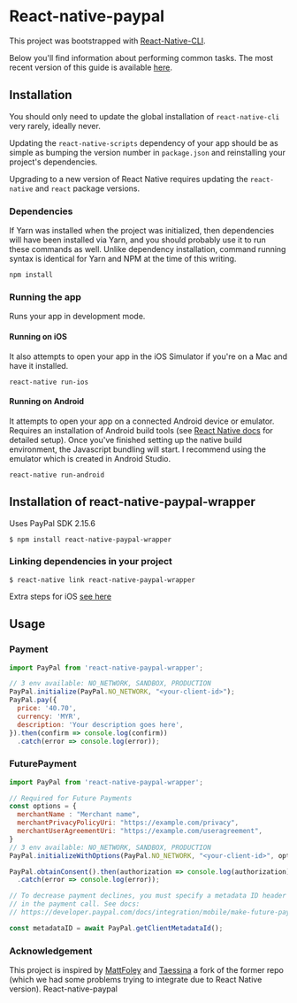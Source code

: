 # React-native-paypal

This project was bootstrapped with [React-Native-CLI](https://github.com/facebook/react-native/tree/master/react-native-cli).

Below you'll find information about performing common tasks. The most recent version of this guide is available [here](https://facebook.github.io/react-native/docs/getting-started.html).

## Installation

You should only need to update the global installation of `react-native-cli` very rarely, ideally never.

Updating the `react-native-scripts` dependency of your app should be as simple as bumping the version number in `package.json` and reinstalling your project's dependencies.

Upgrading to a new version of React Native requires updating the `react-native` and `react` package versions.

### Dependencies

If Yarn was installed when the project was initialized, then dependencies will have been installed via Yarn, and you should probably use it to run these commands as well. Unlike dependency installation, command running syntax is identical for Yarn and NPM at the time of this writing.

```
npm install
```

### Running the app

Runs your app in development mode.

#### Running on iOS

It also attempts to open your app in the iOS Simulator if you're on a Mac and have it installed.

```
react-native run-ios
```

#### Running on Android

It attempts to open your app on a connected Android device or emulator. Requires an installation of Android build tools (see [React Native docs](https://facebook.github.io/react-native/docs/getting-started.html) for detailed setup). Once you've finished setting up the native build environment, the Javascript bundling will start. I recommend using the emulator which is created in Android Studio.  

```
react-native run-android
```

## Installation of react-native-paypal-wrapper

Uses PayPal SDK 2.15.6

```
$ npm install react-native-paypal-wrapper
```

### Linking dependencies in your project

```
$ react-native link react-native-paypal-wrapper
```

Extra steps for iOS [see here](https://github.com/paypal/PayPal-ios-SDK#with-or-without-cocoapods)

## Usage

### Payment
```javascript
import PayPal from 'react-native-paypal-wrapper';

// 3 env available: NO_NETWORK, SANDBOX, PRODUCTION
PayPal.initialize(PayPal.NO_NETWORK, "<your-client-id>");
PayPal.pay({
  price: '40.70',
  currency: 'MYR',
  description: 'Your description goes here',
}).then(confirm => console.log(confirm))
  .catch(error => console.log(error));
```

### FuturePayment

```javascript
import PayPal from 'react-native-paypal-wrapper';

// Required for Future Payments
const options = {
  merchantName : "Merchant name",
  merchantPrivacyPolicyUri: "https://example.com/privacy",
  merchantUserAgreementUri: "https://example.com/useragreement",
}
// 3 env available: NO_NETWORK, SANDBOX, PRODUCTION
PayPal.initializeWithOptions(PayPal.NO_NETWORK, "<your-client-id>", options);

PayPal.obtainConsent().then(authorization => console.log(authorization))
  .catch(error => console.log(error));

// To decrease payment declines, you must specify a metadata ID header (PayPal-Client-Metadata-Id)
// in the payment call. See docs:
// https://developer.paypal.com/docs/integration/mobile/make-future-payment/#required-best-practices-for-future-payments

const metadataID = await PayPal.getClientMetadataId();

```

### Acknowledgement

This project is inspired by [MattFoley](https://github.com/MattFoley/react-native-paypal) and [Taessina](https://github.com/taessina/react-native-paypal-wrapper) a fork of the former repo (which we had some problems trying to integrate due to React Native version).
React-native-paypal
